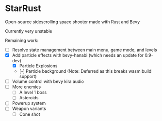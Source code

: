 # StarRust

Open-source sidescrolling space shooter made with Rust and Bevy

Currently very unstable

Remaining work:

-   [ ] Resolve state management between main menu, game mode, and levels
-   [x] Add particle effects with bevy-hanabi (which needs an update for
        0.9-dev)
    -   [x] Particle Explosions
    -   [-] Particle background (Note: Deferred as this breaks wasm build
        support)
-   [ ] Volume control with bevy kira audio
-   [ ] More enemies
    -   [ ] A level 1 boss
    -   [ ] Asteroids
-   [ ] Powerup system
-   [ ] Weapon variants
    -   [ ] Cone shot
